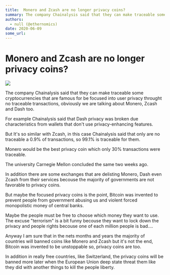 ```yaml
---
title:  Monero and Zcash are no longer privacy coins?
summary: The company Chainalysis said that they can make traceable some cryptocurrencies that are famous for be focused into user privacy throught no traceable transacti
authors:
  - null (@ethernomics)
date: 2020-06-09
some_url: 
---
```


#  Monero and Zcash are no longer privacy coins?

![](https://api.kauri.io:443/ipfs/QmQJK6tDtyYyXhX54wSUsdb9ZRYJTkZJ2RhzaegjfExfuB)

The company Chainalysis said that they can make traceable some cryptocurrencies that are famous for be focused into user privacy throught no traceable transactions, obviously we are talking about Monero, Zcash and Dash too.

For example Chainalysis said that Dash privacy was broken due characteristics from wallets that don't use privacy-enhancing features.

But It's so similar with Zcash, in this case Chainalysis said that only are no traceable a 0.9% of transactions, so 99.1% is traceable for them.

Monero would be the best privacy coin which only 30% transactions were traceable.

The university Carnegie Mellon concluded the same two weeks ago.

In addition there are some exchanges that are delisting Monero, Dash even Zcash from their services becouse the majority of governments are not favorable to privacy coins.

But maybe the focused privacy coins is the point, Bitcoin was invented to prevent people from government abusing us and violent forced monopolistic money of central banks.

Maybe the people must be free to choose which money they want to use. The excuse "terrorism" is a bit funny becouse they want to lock down the privacy and people rights becouse one of each million people is bad....

Anyway I am sure that in the nets months and years the majority of countries will banned coins like Monero and Zcash but it's not the end, Bitcoin was invented to be unstoppable so, privacy coins are too.

In addition in really free countries, like Switzerland, the privacy coins will be banned more later when the European Union deep state threat them like they did with another things to kill the people liberty.


